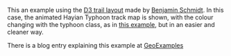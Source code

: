 This an example using the [D3 trail layout](https://github.com/bmschmidt/D3-trail) made by [Benjamin Schmidt](https://github.com/bmschmidt).
In this case, the animated Hayian Typhoon track map is shown, with the colour changing with the typhoon class, as in [this example](http://bl.ocks.org/rveciana/10743959), but in an easier and cleaner way.

There is a blog entry explaining this example at [GeoExamples](http://geoexamples.blogspot.com/2014/07/using-d3-trail-layout-to-draw-hayian.html)